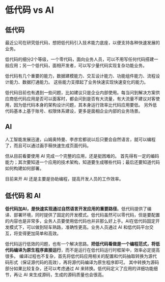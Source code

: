 <!---
markmeta_title: 低代码 vs AI
markmeta_author: 斜风
markmeta_date: 2024-04-16
markmeta_categories: 思考
markmeta_tags: 低代码,AI
-->

# 低代码 vs AI


## 低代码

最近公司在研究低代码，想把低代码引入技术能力底座，以便支持各种快速发展的业务。

低代码的细分2个等级，一个零代码，面向业务人员，可以不用写任何代码搭建一般应用；另一个低代码，面相开发者，可以写少量代码实现复杂功能业务。

低代码有几个重要的能力，数据建模能力、交互设计能力、功能组件能力、流程设计能力、数据打通能力。 这些能力支撑起了业务快速实现快速变化的能力。

低代码目前也有遇到一些问题，比如建议只是企业内部使用。每当问到解决方案供应商低代码应用是否可以面客时，都会问到是否有大流量，有大流量不建议对客使用，因为低代码本身的架构设计问题，其本身运行效率比代码应用要低。
另外低代码基本上基于账号、权限体系建设，更多是面相企业内部的业务场景。


## AI

人工智能发展迅速，山姆奥特曼、李彦宏都说以后只要会自然语言，就可以编程了，而且可以通过画手稿快速生成页面代码。

但从目前看要使用 AI 完成一个完整的应用，还是挺困难的。 首先得有一定的编码能力；其次要知道一个应用的技术架构，知道要生成哪些代码；最后还要知道代码如何构建如何部署。

目前来开 AI 还是主要是协助编程，提高开发人员的工作效率。


## 低代码 和 AI

**低代码加AI，是快速实现通过自然语言开发应用的重要路径**。低代码提供了编译、部署环境，同时提供了固定的开发模式。低代码虽然可以零代码，但是要配置的内容也是非常多，业务人员要使用低代码也并非那么好上手。AI在低代码固定开发模式下，可以做到轻车熟路，准确性更高。业务人员通过 AI 和低代码平台交互，将变得更加简单和高效。

低代码运行低效的问题，也有一个解决思路。**把低代码看做是一个编程范式，将低代码编译为原生程序直接运行**，而不是运行在低代码运行时框架中，效率必定提高很多。
编译过程也不复杂，首先将低代码应用相关的配置和代码抽取转换为源代码形式（保证源代码的高效），再将源代码编译为原生程序即可。
其中转换为源码部分如果比较复杂，还可以考虑通过 AI 来转换。低代码定义了应用的详细功能细节，再让 AI 来生成源码，生成的源码质量也会很高。

